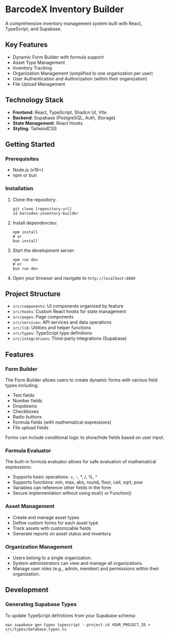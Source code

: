 # BarcodeX Inventory Builder

A comprehensive inventory management system built with React, TypeScript, and Supabase.

## Key Features

- Dynamic Form Builder with formula support
- Asset Type Management
- Inventory Tracking
- Organization Management (simplified to one organization per user)
- User Authentication and Authorization (within their organization)
- File Upload Management

## Technology Stack

- **Frontend**: React, TypeScript, Shadcn UI, Vite
- **Backend**: Supabase (PostgreSQL, Auth, Storage)
- **State Management**: React Hooks
- **Styling**: TailwindCSS

## Getting Started

### Prerequisites

- Node.js (v16+)
- npm or bun

### Installation

1. Clone the repository:
   ```
   git clone [repository-url]
   cd barcodex-inventory-builder
   ```

2. Install dependencies:
   ```
   npm install
   # or
   bun install
   ```

3. Start the development server:
   ```
   npm run dev
   # or
   bun run dev
   ```

4. Open your browser and navigate to `http://localhost:8080`

## Project Structure

- `src/components`: UI components organized by feature
- `src/hooks`: Custom React hooks for state management
- `src/pages`: Page components
- `src/services`: API services and data operations
- `src/lib`: Utilities and helper functions
- `src/types`: TypeScript type definitions
- `src/integrations`: Third-party integrations (Supabase)

## Features

### Form Builder

The Form Builder allows users to create dynamic forms with various field types including:
- Text fields
- Number fields
- Dropdowns
- Checkboxes
- Radio buttons
- Formula fields (with mathematical expressions)
- File upload fields

Forms can include conditional logic to show/hide fields based on user input.

### Formula Evaluator

The built-in formula evaluator allows for safe evaluation of mathematical expressions:

- Supports basic operations: +, -, *, /, %, ^
- Supports functions: min, max, abs, round, floor, ceil, sqrt, pow
- Variables can reference other fields in the form
- Secure implementation without using eval() or Function()

### Asset Management

- Create and manage asset types
- Define custom forms for each asset type
- Track assets with customizable fields
- Generate reports on asset status and inventory

### Organization Management

- Users belong to a single organization.
- System administrators can view and manage all organizations.
- Manage user roles (e.g., admin, member) and permissions within their organization.

## Development

### Generating Supabase Types

To update TypeScript definitions from your Supabase schema:

```
npx supabase gen types typescript --project-id YOUR_PROJECT_ID > src/types/database.types.ts
``